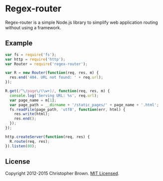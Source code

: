 # Regex-router

Regex-router is a simple Node.js library to simplify web application routing without using a framework.

## Example

```javascript
var fs = require('fs');
var http = require('http');
var Router = require('regex-router');

var R = new Router(function(req, res, m) {
  res.end('404. URL not found: ' + req.url);
});

R.get(/^\/page\/(\w+)/, function(req, res, m) {
  console.log('Serving URL: %s', req.url);
  var page_name = m[1];
  var page_path = __dirname + '/static_pages/' + page_name + '.html';
  fs.readFile(page_path, 'utf8', function(err, html) {
    res.write(html);
    res.end();
  });
});

http.createServer(function(req, res) {
  R.route(req, res);
}).listen(80);
```

## License

Copyright 2012-2015 Christopher Brown. [MIT Licensed](http://opensource.org/licenses/MIT).
